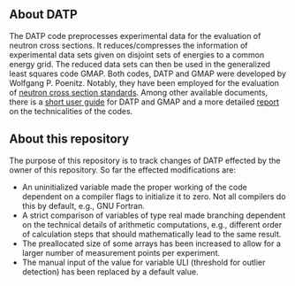 ## About DATP

The DATP code preprocesses experimental data for the evaluation
of neutron cross sections. It reduces/compresses the information of
experimental data sets given on disjoint sets of energies to a common
energy grid. The reduced data sets can then be used in the generalized
least squares code GMAP. Both codes, DATP and GMAP were developed by
Wolfgang P. Poenitz. Notably, they have been employed for the evaluation
of [neutron cross section standards]. Among other available documents,
there is a [short user guide] for DATP and GMAP and a more detailed
[report] on the technicalities of the codes.

[neutron cross section standards]: https://www-nds.iaea.org/standards/
[short user guide]: https://www-nds.iaea.org/standards/Codes/GMA-User-Guide.pdf
[report]: https://www-nds.iaea.org/standards/Reports/ANL-NDM-139.pdf

## About this repository

The purpose of this repository is to track changes of DATP effected by
the owner of this repository. So far the effected modifications are:

- An uninitialized variable made the proper working of the code
  dependent on a compiler flags to initialize it to zero.
  Not all compilers do this by default, e.g., GNU Fortran.
- A strict comparison of variables of type real made branching
  dependent on the technical details of arithmetic computations,
  e.g., different order of calculation steps that should mathematically
  lead to the same result.
- The preallocated size of some arrays has been increased to
  allow for a larger number of measurement points per experiment.
- The manual input of the value for variable ULI (threshold for outlier
  detection) has been replaced by a default value.
